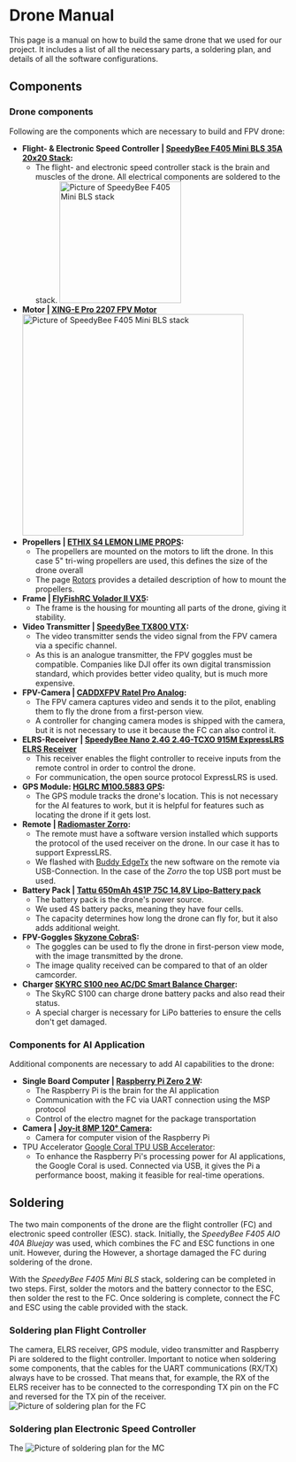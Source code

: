# Drone Manual
This page is a manual on how to build the same drone that we used for our project.
It includes a list of all the necessary parts, a soldering plan, and details of all the software configurations.
## Components

### Drone components
Following are the components which are necessary to build and FPV drone:
- **Flight- & Electronic Speed Controller | [SpeedyBee F405 Mini BLS 35A 20x20 Stack](https://www.speedybee.com/speedybee-f405-mini-bls-35a-20x20-stack/):**
  - The flight- and electronic speed controller stack is the brain and muscles of the drone. All electrical components are soldered to the stack.
      <img border-effect="rounded" src="fc_mc_stack.jpg" alt="Picture of SpeedyBee F405 Mini BLS stack" width="220"/>
- **Motor | [XING-E Pro 2207 FPV Motor ](https://iflight-rc.eu/de-de/products/xing-e-pro-2207-fpv-motor?srsltid=AfmBOorZfJb61m3TZF4U7hq-KOzMObZ-45vVHunS8bDKBJENCsUe33gM)**
    <img border-effect="rounded" src="motor.jpg" alt="Picture of SpeedyBee F405 Mini BLS stack" width="400"/>
- **Propellers | [ETHIX S4 LEMON LIME PROPS](https://ethixltd.com/portfolio/ethix-s4-lemon-lime-props/):**
  - The propellers are mounted on the motors to lift the drone. In this case 5" tri-wing propellers are used, this defines the size of the drone overall
  - The page [Rotors](Rotors.md) provides a detailed description of how to mount the propellers. 
- **Frame | [FlyFishRC Volador II VX5](https://www.flyfish-rc.com/products/volador-ii-vx5-o3-fpv-freestyle-t700-frame-kit?variant=42215327170740):**
  - The frame is the housing for mounting all parts of the drone, giving it stability.
- **Video Transmitter | [SpeedyBee TX800 VTX](https://www.speedybee.com/speedybee-tx800/):**
  - The video transmitter sends the video signal from the FPV camera via a specific channel.
  - As this is an analogue transmitter, the FPV goggles must be compatible. Companies like DJI offer its own digital transmission standard, which provides better video quality, but is much more expensive.  
- **FPV-Camera | [CADDXFPV Ratel Pro Analog](https://caddxfpv.com/products/caddxfpv-ratel-pro-analog-camera?srsltid=AfmBOopvcLiCMd0d08VYGrb2wajsdDMdZSaasnMHIc9Me2bdpfDDi-bh):**
  - The FPV camera captures video and sends it to the pilot, enabling them to fly the drone from a first-person view.
  - A controller for changing camera modes is shipped with the camera, but it is not necessary to use it because the FC can also control it.
- **ELRS-Receiver | [SpeedyBee Nano 2.4G 2.4G-TCXO 915M ExpressLRS ELRS Receiver](https://www.speedybee.com/speedybee-nano-2-4g-2-4g-tcxo-915m-expresslrs-elrs-receiver/)**
  - This receiver enables the flight controller to receive inputs from the remote control in order to control the drone.
  - For communication, the open source protocol ExpressLRS is used.
- **GPS Module: [HGLRC M100.5883 GPS](https://www.hglrc.com/products/m100-5883-gps?srsltid=AfmBOoq4Prd8-xOA7TuLEUwku7EqjJars7u9iBcFuTG9qOaUqb-IY-ut):**
  - The GPS module tracks the drone's location. This is not necessary for the AI features to work, but it is helpful for features such as locating the drone if it gets lost.
- **Remote | [Radiomaster Zorro](https://www.radiomasterrc.com/products/zorro-radio-controller):**
  - The remote must have a software version installed which supports the protocol of the used receiver on the drone. 
    In our case it has to support ExpressLRS.
  - We flashed with [Buddy EdgeTx](https://buddy.edgetx.org/#/flash?version=v2.11.1&source=releases) the new software on the remote via USB-Connection. 
    In the case of the *Zorro* the top USB port must be used.
- **Battery Pack | [Tattu 650mAh 4S1P 75C 14,8V Lipo-Battery pack](https://gensace.de/de/products/tattu-650mah-4s1p-75c-14-8v-lipo-battery-pack-with-xt30-plug)**
  - The battery pack is the drone's power source.
  - We used 4S battery packs, meaning they have four cells.
  - The capacity determines how long the drone can fly for, but it also adds additional weight.
- **FPV-Goggles [Skyzone CobraS](https://www.skyzonefpv.com/en-de/products/cobras?srsltid=AfmBOoqXPgbzHhQ-UA4YqQOgKM_DhduKxrzzWDbp3jmiQP4FeXCJ9EFb):**
  - The goggles can be used to fly the drone in first-person view mode, with the image transmitted by the drone.
  - The image quality received can be compared to that of an older camcorder.
- **Charger [SKYRC S100 neo AC/DC Smart Balance Charger](https://www.skyrc.com/s100neo):**
  - The SkyRC S100 can charge drone battery packs and also read their status.
  - A special charger is necessary for LiPo batteries to ensure the cells don't get damaged.

### Components for AI Application
Additional components are necessary to add AI capabilities to the drone:
- **Single Board Computer | [Raspberry Pi Zero 2 W](https://www.raspberrypi.com/products/raspberry-pi-zero-2-w/):**
  - The Raspberry Pi is the brain for the AI application
  - Communication with the FC via UART connection using the MSP protocol
  - Control of the electro magnet for the package transportation
- **Camera | [Joy-it 8MP 120° Camera](https://www.joy-it.net/de/products/RB-CAMERA-JT-V2-120):**
  - Camera for computer vision of the Raspberry Pi
- TPU Accelerator [Google Coral TPU USB Accelerator](https://coral.ai/products/accelerator):
  - To enhance the Raspberry Pi's processing power for AI applications, the Google Coral is used.
    Connected via USB, it gives the Pi a performance boost, making it feasible for real-time operations.
  

  

## Soldering
The two main components of the drone are the flight controller (FC) and electronic speed controller (ESC).
stack. Initially, the *SpeedyBee F405 AIO 40A Bluejay* was used, which combines the FC and ESC functions in one unit. However, during the
However, a shortage damaged the FC during soldering of the drone.

With the *SpeedyBee F405 Mini BLS* stack, soldering can be completed in two steps.
First, solder the motors and the battery connector to the ESC, then solder the rest to the FC.
Once soldering is complete, connect the FC and ESC using the cable provided with the stack.

### Soldering plan Flight Controller
The camera, ELRS receiver, GPS module, video transmitter and Raspberry Pi are soldered to the flight controller.
Important to notice when soldering some components, that the cables for the UART communications (RX/TX) always have to be crossed.
That means that, for example, the RX of the ELRS receiver has to be connected to the corresponding TX pin on the FC and reversed for the TX pin of the receiver.
<img border-effect="rounded" src="soldering_fc.jpg" alt="Picture of soldering plan for the FC" />

### Soldering plan Electronic Speed Controller
The 
<img border-effect="rounded" src="soldering_mc.JPG" alt="Picture of soldering plan for the MC" />

